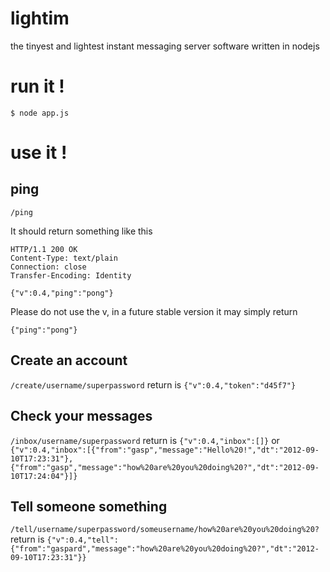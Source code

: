 lightim
=======

the tinyest and lightest instant messaging server software written in nodejs

run it !
=======

```
$ node app.js
```

use it !
=======

ping
----------
`/ping`

It should return something like this
```
HTTP/1.1 200 OK
Content-Type: text/plain
Connection: close
Transfer-Encoding: Identity

{"v":0.4,"ping":"pong"}
```

Please do not use the v, in a future stable version it may simply return
```
{"ping":"pong"}
```

Create an account
----------
`/create/username/superpassword`
return is
`{"v":0.4,"token":"d45f7"}`

Check your messages
----------
`/inbox/username/superpassword`
return is 
`{"v":0.4,"inbox":[]}`
or
`{"v":0.4,"inbox":[{"from":"gasp","message":"Hello%20!","dt":"2012-09-10T17:23:31"},{"from":"gasp","message":"how%20are%20you%20doing%20?","dt":"2012-09-10T17:24:04"}]}`

Tell someone something
----------
`/tell/username/superpassword/someusername/how%20are%20you%20doing%20?`
return is
`{"v":0.4,"tell":{"from":"gaspard","message":"how%20are%20you%20doing%20?","dt":"2012-09-10T17:23:31"}}`
